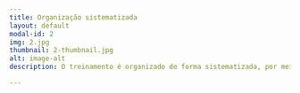 ```yaml
---
title: Organização sistematizada
layout: default
modal-id: 2
img: 2.jpg
thumbnail: 2-thumbnail.jpg
alt: image-alt
description: O treinamento é organizado de forma sistematizada, por meio de modelos de periodização ou planejamento a longo prazo. A demanda do aluno dita qual forma de organização é a mais apropriada para o alcance do sucesso.

---
```


